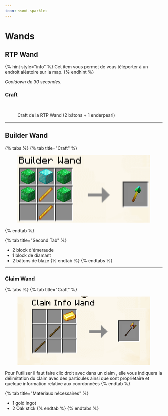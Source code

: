 ```yaml
---
icon: wand-sparkles
---
```


# Wands

## RTP Wand

{% hint style="info" %}
Cet item vous permet de vous téléporter à un endroit aléatoire sur la map.
{% endhint %}

_Cooldown de 30 secondes._

### Craft

<div data-full-width="false">

<figure><img src="../.gitbook/assets/RTP Wand.png" alt="" width="270"><figcaption><p>Craft de la RTP Wand (2 bâtons + 1 enderpearl)</p></figcaption></figure>

</div>



***

## Builder Wand

{% tabs %}
{% tab title="Craft" %}
<figure><img src="../.gitbook/assets/craft_builderwand.png" alt=""><figcaption></figcaption></figure>


{% endtab %}

{% tab title="Second Tab" %}
* 2 block d'émeraude
* &#x20;1 block de diamant
* 2 bâtons de blaze
{% endtab %}
{% endtabs %}

***

### Claim Wand

{% tabs %}
{% tab title="Craft" %}
<figure><img src="../.gitbook/assets/craft_claimwand.png" alt=""><figcaption></figcaption></figure>

Pour l'utiliser il faut faire clic droit avec dans un claim , elle vous indiquera la délimitation du claim avec des particules ainsi que sont propriétaire et quelque information relative aux coordonnées&#x20;
{% endtab %}

{% tab title="Matériaux nécessaires" %}
* 1 gold ingot
* 2 Oak stick
{% endtab %}
{% endtabs %}

